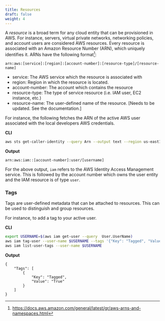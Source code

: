 ```yaml
---
title: Resources
draft: false
weight: 4
---
```


A _resource_ is a broad term for any cloud entity that can be provisioned in AWS. For instance, servers, virtual private networks, networking policies, and account users are considered AWS resources. Every resource is associated with an Amazon Resource Number (ARN),
which uniquely identifies it. ARNs have the following format[^1]:

```
arn:aws:[service]:[region]:[account-number]:[resource-type]/[resource-name]
```
- service: The AWS service which the resource is associated with 
- region: Region in which the resource is located.
- account-number: The account which contains the resource
- resource-type: The type of service resource (i.e. IAM user, EC2 instance, etc.)
- resource-name: The user-defined name of the resource.
[Needs to be updated. See the documentation.]

For instance, the following fetches the ARN of the active AWS user associated with 
the local developers AWS credentials.

**CLI**
```sh
aws sts get-caller-identity --query Arn --output text --region us-east1
```
**Output**
```
arn:aws:iam::[account-number]:user/[username]
```

For the above output, `iam` refers to the AWS Identity Access Management service. This is followed by the account number which owns 
the user entity and the IAM resource is of type `user`.
### Tags

Tags are user-defined metadata that can be attached to resources. This 
can be used to distinguish and group resources.

For instance, to add a tag to your active user.

**CLI**
```sh
export USERNAME=$(aws iam get-user --query  User.UserName)
aws iam tag-user --user-name $USERNAME --tags '{"Key": "Tagged", "Value": "True"}'
aws iam list-user-tags --user-name $USERNAME
```
**Output**
```
{
    "Tags": [
        {
            "Key": "Tagged",
            "Value": "True"
        }
    ]
}
```

[^1]: https://docs.aws.amazon.com/general/latest/gr/aws-arns-and-namespaces.html